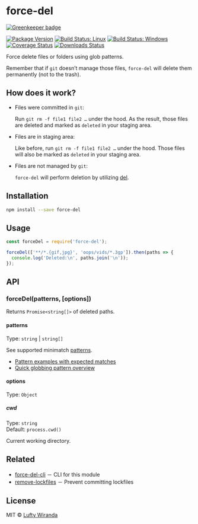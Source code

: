 # force-del

[![Greenkeeper badge](https://badges.greenkeeper.io/luftywiranda13/force-del.svg)](https://greenkeeper.io/)

[![Package Version](https://img.shields.io/npm/v/force-del.svg)](https://www.npmjs.com/package/force-del)
[![Build Status: Linux](https://img.shields.io/travis/luftywiranda13/force-del/master.svg)](https://travis-ci.org/luftywiranda13/force-del)
[![Build Status: Windows](https://ci.appveyor.com/api/projects/status/1txdukxkuep0peid/branch/master?svg=true)](https://ci.appveyor.com/project/luftywiranda13/force-del/branch/master)
[![Coverage Status](https://img.shields.io/codecov/c/github/luftywiranda13/force-del/master.svg)](https://codecov.io/gh/luftywiranda13/force-del)
[![Downloads Status](https://img.shields.io/npm/dm/force-del.svg)](https://npm-stat.com/charts.html?package=force-del&from=2016-04-01)

Force delete files or folders using glob patterns.

Remember that if `git` doesnʼt manage those files, `force-del` will delete them permanently (not to the trash).

## How does it work?

* Files were committed in `git`:

  Run `git rm -f file1 file2 …` under the hood. As the result, those files are deleted and marked as `deleted` in your staging area.

* Files are in staging area:

  Like before, run `git rm -f file1 file2 …` under the hood. Those files will also be marked as `deleted` in your staging area.

* Files are not managed by `git`:

  `force-del` will perform deletion by utilizing [del](https://github.com/sindresorhus/del).

## Installation

```sh
npm install --save force-del
```

## Usage

```js
const forceDel = require('force-del');

forceDel(['**/*.{gif,jpg}', 'oops/vids/*.3gp']).then(paths => {
  console.log('Deleted:\n', paths.join('\n'));
});
```

## API

### forceDel(patterns, [options])

Returns `Promise<string[]>` of deleted paths.

#### patterns

Type: `string` | `string[]`

See supported minimatch [patterns](https://github.com/isaacs/minimatch#usage).

* [Pattern examples with expected matches](https://github.com/sindresorhus/multimatch/blob/master/test/test.js)
* [Quick globbing pattern overview](https://github.com/sindresorhus/multimatch#globbing-patterns)

#### options

Type: `Object`

##### cwd

Type: `string`<br />
Default: `process.cwd()`

Current working directory.

## Related

* [force-del-cli](https://github.com/luftywiranda13/remove-lockfiles) － CLI for this module
* [remove-lockfiles](https://github.com/luftywiranda13/remove-lockfiles) － Prevent committing lockfiles

## License

MIT &copy; [Lufty Wiranda](https://www.luftywiranda.com)
